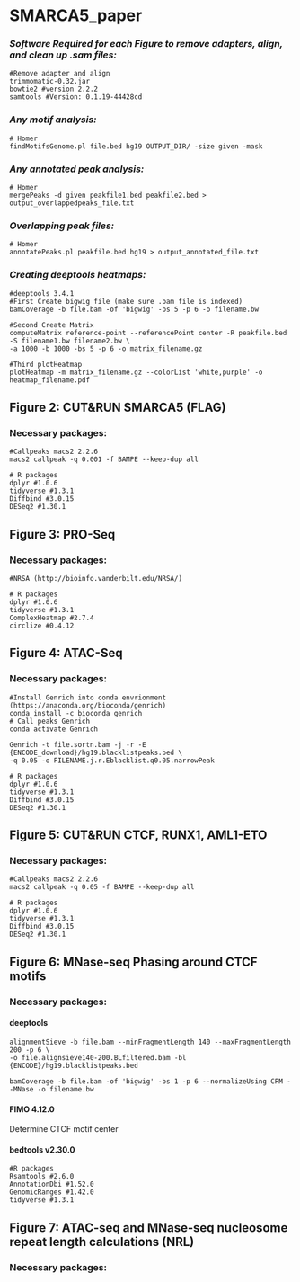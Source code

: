 # **SMARCA5_paper**
### *Software Required for each Figure to remove adapters, align, and clean up .sam files:*
```{bash}
#Remove adapter and align
trimmomatic-0.32.jar
bowtie2 #version 2.2.2
samtools #Version: 0.1.19-44428cd
```
### *Any motif analysis:* 
```{bash}
# Homer
findMotifsGenome.pl file.bed hg19 OUTPUT_DIR/ -size given -mask 
```
### *Any annotated peak analysis:*
```{bash}
# Homer
mergePeaks -d given peakfile1.bed peakfile2.bed > output_overlappedpeaks_file.txt
```
### *Overlapping peak files:* 
```{bash}
# Homer
annotatePeaks.pl peakfile.bed hg19 > output_annotated_file.txt
```
### *Creating deeptools heatmaps:* 
```{bash}
#deeptools 3.4.1
#First Create bigwig file (make sure .bam file is indexed)
bamCoverage -b file.bam -of 'bigwig' -bs 5 -p 6 -o filename.bw

#Second Create Matrix
computeMatrix reference-point --referencePoint center -R peakfile.bed -S filename1.bw filename2.bw \
-a 1000 -b 1000 -bs 5 -p 6 -o matrix_filename.gz

#Third plotHeatmap
plotHeatmap -m matrix_filename.gz --colorList 'white,purple' -o heatmap_filename.pdf

```
## Figure 2: CUT&RUN SMARCA5 (FLAG)
### Necessary packages: 
```{bash}
#Callpeaks macs2 2.2.6
macs2 callpeak -q 0.001 -f BAMPE --keep-dup all
```
```{r}
# R packages
dplyr #1.0.6
tidyverse #1.3.1
Diffbind #3.0.15
DESeq2 #1.30.1
```
## Figure 3: PRO-Seq
### Necessary packages: 
```{bash}
#NRSA (http://bioinfo.vanderbilt.edu/NRSA/)

```
```{r}
# R packages
dplyr #1.0.6
tidyverse #1.3.1
ComplexHeatmap #2.7.4
circlize #0.4.12
```
## Figure 4: ATAC-Seq
### Necessary packages: 
```{bash}
#Install Genrich into conda envrionment (https://anaconda.org/bioconda/genrich)
conda install -c bioconda genrich
# Call peaks Genrich
conda activate Genrich 

Genrich -t file.sortn.bam -j -r -E {ENCODE_download}/hg19.blacklistpeaks.bed \
-q 0.05 -o FILENAME.j.r.Eblacklist.q0.05.narrowPeak
```
```{r}
# R packages
dplyr #1.0.6
tidyverse #1.3.1
Diffbind #3.0.15
DESeq2 #1.30.1
```
## Figure 5: CUT&RUN CTCF, RUNX1, AML1-ETO
### Necessary packages: 
```{bash}
#Callpeaks macs2 2.2.6
macs2 callpeak -q 0.05 -f BAMPE --keep-dup all
```
```{r}
# R packages
dplyr #1.0.6
tidyverse #1.3.1
Diffbind #3.0.15
DESeq2 #1.30.1
```
## Figure 6: MNase-seq Phasing around CTCF motifs
### Necessary packages: 
#### deeptools
```{}
alignmentSieve -b file.bam --minFragmentLength 140 --maxFragmentLength 200 -p 6 \
-o file.alignsieve140-200.BLfiltered.bam -bl {ENCODE}/hg19.blacklistpeaks.bed

bamCoverage -b file.bam -of 'bigwig' -bs 1 -p 6 --normalizeUsing CPM --MNase -o filename.bw
```
#### FIMO 4.12.0
 Determine CTCF motif center 
#### bedtools v2.30.0
```{r}
#R packages
Rsamtools #2.6.0
AnnotationDbi #1.52.0
GenomicRanges #1.42.0
tidyverse #1.3.1
```
## Figure 7: ATAC-seq and MNase-seq nucleosome repeat length calculations (NRL)
### Necessary packages: 
